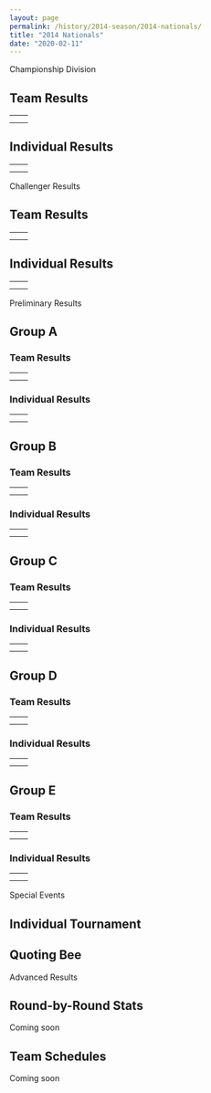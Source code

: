```yaml
---
layout: page
permalink: /history/2014-season/2014-nationals/
title: "2014 Nationals"
date: "2020-02-11"
---
```


Championship Division

## Team Results

<table class=""><tbody><tr><td></td><td></td></tr><tr><td></td><td></td></tr></tbody></table>

## Individual Results

<table class=""><tbody><tr><td></td><td></td></tr><tr><td></td><td></td></tr></tbody></table>

Challenger Results

## Team Results

<table class=""><tbody><tr><td></td><td></td></tr><tr><td></td><td></td></tr></tbody></table>

## Individual Results

<table class=""><tbody><tr><td></td><td></td></tr><tr><td></td><td></td></tr></tbody></table>

Preliminary Results

## Group A

### Team Results

<table class=""><tbody><tr><td></td><td></td></tr><tr><td></td><td></td></tr></tbody></table>

### Individual Results

<table class=""><tbody><tr><td></td><td></td></tr><tr><td></td><td></td></tr></tbody></table>

## Group B

### Team Results

<table class=""><tbody><tr><td></td><td></td></tr><tr><td></td><td></td></tr></tbody></table>

### Individual Results

<table class=""><tbody><tr><td></td><td></td></tr><tr><td></td><td></td></tr></tbody></table>

## Group C

### Team Results

<table class=""><tbody><tr><td></td><td></td></tr><tr><td></td><td></td></tr></tbody></table>

### Individual Results

<table class=""><tbody><tr><td></td><td></td></tr><tr><td></td><td></td></tr></tbody></table>

## Group D

### Team Results

<table class=""><tbody><tr><td></td><td></td></tr><tr><td></td><td></td></tr></tbody></table>

### Individual Results

<table class=""><tbody><tr><td></td><td></td></tr><tr><td></td><td></td></tr></tbody></table>

## Group E

### Team Results

<table class=""><tbody><tr><td></td><td></td></tr><tr><td></td><td></td></tr></tbody></table>

### Individual Results

<table class=""><tbody><tr><td></td><td></td></tr><tr><td></td><td></td></tr></tbody></table>

Special Events

## Individual Tournament

## Quoting Bee

Advanced Results

## Round-by-Round Stats

Coming soon

## Team Schedules

Coming soon
